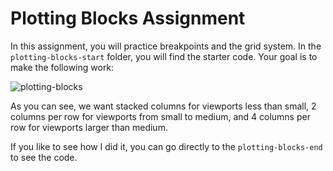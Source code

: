 # Plotting Blocks Assignment

In this assignment, you will practice breakpoints and the grid system. In the `plotting-blocks-start` folder, you will find the starter code. Your goal is to make the following work:

![plotting-blocks](https://s3.amazonaws.com/General_V88/boomyeah2015/codingdojo/curriculum/content/chapter/plotting-blocks.gif)

As you can see, we want stacked columns for viewports less than small, 2 columns per row for  viewports from small to medium, and 4 columns per row for viewports larger than medium.

If you like to see how I did it, you can go directly to the `plotting-blocks-end` to see the code.